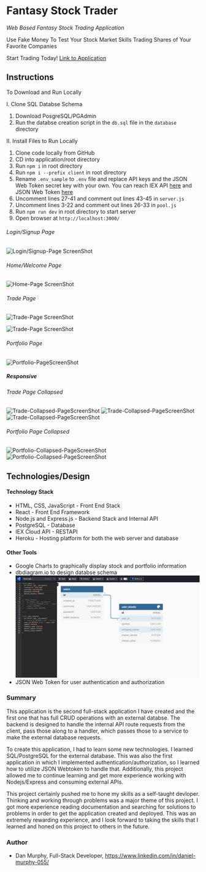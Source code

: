 # Fantasy Stock Trader 

_Web Based Fantasy Stock Trading Application_

Use Fake Money To Test Your Stock Market Skills Trading Shares of Your Favorite Companies

Start Trading Today! [Link to Application](https://desolate-hollows-80945.herokuapp.com/) 


## Instructions

To Download and Run Locally

I. Clone SQL Databse Schema

1. Download PosgreSQL/PGAdmin 
2. Run the databse creation script in the `db.sql` file in the `database` directory

II. Install Files to Run Locally

1. Clone code locally from GitHub
2. CD into application/root directory
3. Run `npm i` in root directory
4. Run `npm i --prefix client` in root directory
5. Rename `.env_sample` to `.env` file and replace API keys and the JSON Web Token secret key with your own. You can reach IEX API [here](https://iexcloud.io/) and JSON Web Token [here](https://jwt.io/)
6. Uncomment lines 27-41 and comment out lines 43-45 in `server.js`
7. Uncomment lines 3-22 and comment out lines 26-33 in `pool.js`
8. Run `npm run dev` in root directory to start server
9. Open browser at `http://localhost:3000/`

###### Login/Signup Page
![Login/Signup-Page ScreenShot](https://github.com/danielmurphy1/fanstasystockapp/blob/main/images/loginANDregister.JPG)

###### Home/Welcome Page
![Home-Page ScreenShot](https://github.com/danielmurphy1/fanstasystockapp/blob/main/images/welcome-home.JPG)

###### Trade Page
![Trade-Page ScreenShot](https://github.com/danielmurphy1/fanstasystockapp/blob/main/images/trade1.JPG)

![Trade-Page ScreenShot](https://github.com/danielmurphy1/fanstasystockapp/blob/main/images/trade2.JPG)

###### Portfolio Page
![Portfolio-PageScreenShot](https://github.com/danielmurphy1/fanstasystockapp/blob/main/images/porfolio.JPG)

##### Responsive

###### Trade Page Collapsed
![Trade-Collapsed-PageScreenShot](https://github.com/danielmurphy1/fanstasystockapp/blob/main/images/trade-collapsed1.JPG)
![Trade-Collapsed-PageScreenShot](https://github.com/danielmurphy1/fanstasystockapp/blob/main/images/trade-collapsed2.JPG)
![Trade-Collapsed-PageScreenShot](https://github.com/danielmurphy1/fanstasystockapp/blob/main/images/trade-collapsed3.JPG)

###### Portfolio Page Collapsed
![Portfolio-Collapsed-PageScreenShot](https://github.com/danielmurphy1/fanstasystockapp/blob/main/images/portfolio-collapsed1.JPG)
![Portfolio-Collapsed-PageScreenShot](https://github.com/danielmurphy1/fanstasystockapp/blob/main/images/portfolio-collapsed2.JPG)

## Technologies/Design

#### Technology Stack

- HTML, CSS, JavaScript - Front End Stack
- React - Front End Framework
- Node.js and Express.js - Backend Stack and Internal API
- PostgreSQL - Database
- IEX Cloud API - RESTAPI
- Heroku - Hosting platform for both the web server and database

#### Other Tools

- Google Charts to graphically display stock and portfolio information
- dbdiagram.io to design databse schema ![Diagram](https://github.com/danielmurphy1/fantasystockapp/blob/main/images/dbmockup.JPG)
- JSON Web Token for user authentication and authorization




### Summary

This application is the second full-stack application I have created and the first one that has full CRUD operations with an external databse. The backend is designed to handle the internal API route requests from the client, pass those along to a handler, which passes those to a service to make the external database requests. 

To create this application, I had to learn some new technologies. I learned SQL/PostgreSQL for the external database. This was also the first application in which I implemented authentication/authorization, so I learned how to utilize JSON Webtoken to handle that. Additionally, this project allowed me to continue learning and get more experience working with Nodejs/Express and consuming external APIs. 

This project certainly pushed me to hone my skills as a self-taught devloper. Thinking and working through problems was a major theme of this project. I got more experience reading documentation and searching for solutions to problems in order to get the application created and deployed. This was an extremely rewarding experience, and I look forward to taking the skills that I learned and honed on this project to others in the future. 

### Author

- Dan Murphy, Full-Stack Developer, https://www.linkedin.com/in/daniel-murphy-055/
